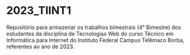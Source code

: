 # 2023_TIINT1
Repositório para armazenar os trabalhos bimestrais (4° Bimestre) dos estudantes da disciplina de Tecnologias Web do curso Técnico em Informática para Internet do Instituto Federal Campus Telêmaco Borba, referentes ao ano de 2023.
